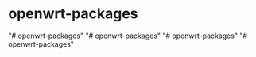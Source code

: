# openwrt-packages
"# openwrt-packages" 
"# openwrt-packages" 
"# openwrt-packages" 
"# openwrt-packages" 
